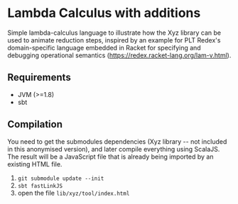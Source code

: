 # Lambda Calculus with additions

Simple lambda-calculus language to illustrate how the Xyz library can be used to animate reduction steps, inspired by an example for PLT Redex's domain-specific language embedded in Racket for specifying and debugging operational semantics (https://redex.racket-lang.org/lam-v.html).


## Requirements

- JVM (>=1.8)
- sbt

## Compilation

You need to get the submodules dependencies (Xyz library -- not included in this anonymised version), and later compile everything using ScalaJS.
The result will be a JavaScript file that is already being imported by an existing HTML file. 

1. `git submodule update --init`
2. `sbt fastLinkJS`
3. open the file `lib/xyz/tool/index.html`
